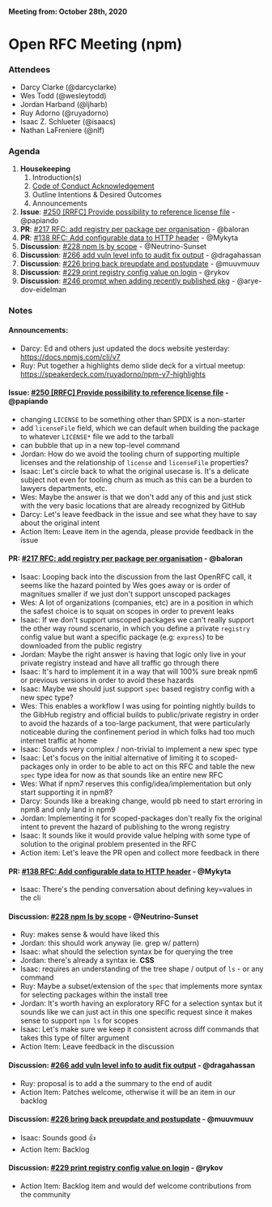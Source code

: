 #### Meeting from: October 28th, 2020

# Open RFC Meeting (npm)

### Attendees
- Darcy Clarke (@darcyclarke)
- Wes Todd (@wesleytodd)
- Jordan Harband (@ljharb)
- Ruy Adorno (@ruyadorno)
- Isaac Z. Schlueter (@isaacs)
- Nathan LaFreniere (@nlf)

### Agenda
1. **Housekeeping**
	1. Introduction(s)
	1. [Code of Conduct Acknowledgement](https://www.npmjs.com/policies/conduct)
	1. Outline Intentions & Desired Outcomes
	1. Announcements
1. **Issue**: [#250 [RRFC] Provide possibility to reference license file](https://github.com/npm/rfcs/issues/250) - @papiando
1. **PR**: [#217 RFC: add registry per package per organisation](https://github.com/npm/rfcs/pull/217) - @baloran
1. **PR**: [#138 RFC: Add configurable data to HTTP header](https://github.com/npm/rfcs/pull/138) - @Mykyta
1. **Discussion**: [#228 npm ls by scope](https://github.com/npm/rfcs/discussions/228) - @Neutrino-Sunset
1. **Discussion**: [#266 add vuln level info to audit fix output](https://github.com/npm/rfcs/discussions/266) - @dragahassan
1. **Discussion**: [#226 bring back preupdate and postupdate](https://github.com/npm/rfcs/discussions/226) - @muuvmuuv
1. **Discussion**: [#229 print registry config value on login](https://github.com/npm/rfcs/discussions/229) - @rykov
1. **Discussion**: [#246 prompt when adding recently published pkg](https://github.com/npm/rfcs/discussions/246) - @arye-dov-eidelman

### Notes
#### **Announcements**:
- Darcy: Ed and others just updated the docs website yesterday: https://docs.npmjs.com/cli/v7
- Ruy: Put together a highlights demo slide deck for a virtual meetup: https://speakerdeck.com/ruyadorno/npm-v7-highlights

#### **Issue**: [#250 [RRFC] Provide possibility to reference license file](https://github.com/npm/rfcs/issues/250) - @papiando
- changing `LICENSE` to be something other than SPDX is a non-starter
- add `licenseFile` field, which we can default when building the package to whatever `LICENSE*` file we add to the tarball
- can bubble that up in a new top-level command
- Jordan: How do we avoid the tooling churn of supporting multiple licenses and the relationship of `license` and `licenseFile` properties?
- Isaac: Let's circle back to what the original usecase is. It's a delicate subject not even for tooling churn as much as this can be a burden to lawyers departments, etc.
- Wes: Maybe the answer is that we don't add any of this and just stick with the very basic locations that are already recognized by GitHub
- Darcy: Let's leave feedback in the issue and see what they have to say about the original intent
- Action Item: Leave item in the agenda, please provide feedback in the issue

#### **PR**: [#217 RFC: add registry per package per organisation](https://github.com/npm/rfcs/pull/217) - @baloran
- Isaac: Looping back into the discussion from the last OpenRFC call, it seems like the hazard pointed by Wes goes away or is order of magnitues smaller if we just don't support unscoped packages
- Wes: A lot of organizations (companies, etc) are in a position in which the safest choice is to squat on scopes in order to prevent leaks
- Isaac: If we don't support unscoped packages we can't really support the other way round scenario, in which you define a private `registry` config value but want a specific package (e.g: `express`) to be downloaded from the public registry
- Jordan: Maybe the right answer is having that logic only live in your private registry instead and have all traffic go through there
- Isaac: It's hard to implement it in a way that will 100% sure break npm6 or previous versions in order to avoid these hazards
- Isaac: Maybe we should just support `spec` based registry config with a new spec type?
- Wes: This enables a workflow I was using for pointing nightly builds to the GibHub registry and official builds to public/private registry in order to avoid the hazards of a too-large packument, that were particularly noticeable during the confinement period in which folks had too much internet traffic at home
- Isaac: Sounds very complex / non-trivial to implement a new spec type
- Isaac: Let's focus on the initial alternative of limiting it to scoped-packages only in order to be able to act on this RFC and table the new `spec` type idea for now as that sounds like an entire new RFC
- Wes: What if npm7 reserves this config/idea/implementation but only start supporting it in npm8?
- Darcy: Sounds like a breaking change, would pb need to start erroring in npm8 and only land in npm9
- Jordan: Implementing it for scoped-packages don't really fix the original intent to prevent the hazard of publishing to the wrong registry
- Isaac: It sounds like it would provide value helping with some type of solution to the original problem presented in the RFC
- Action item: Let's leave the PR open and collect more feedback in there

#### **PR**: [#138 RFC: Add configurable data to HTTP header](https://github.com/npm/rfcs/pull/138) - @Mykyta
- Isaac: There's the pending conversation about defining key=values in the cli

#### **Discussion**: [#228 npm ls by scope](https://github.com/npm/rfcs/discussions/228) - @Neutrino-Sunset
- Ruy: makes sense & would have liked this
- Jordan: this should work anyway (ie. grep w/ pattern)
- Isaac: what should the selection syntax be for querying the tree
- Jordan: there's already a syntax ie. **CSS**
- Isaac: requires an understanding of the tree shape / output of `ls` - or any command
- Ruy: Maybe a subset/extension of the `spec` that implements more syntax for selecting packages within the install tree
- Jordan: It's worth having an exploratory RFC for a selection syntax but it sounds like we can just act in this one specific request since it makes sense to support `npm ls` for scopes
- Isaac: Let's make sure we keep it consistent across diff commands that takes this type of filter argument
- Action Item: Leave feedback in the discussion

#### **Discussion**: [#266 add vuln level info to audit fix output](https://github.com/npm/rfcs/discussions/266) - @dragahassan
- Ruy: proposal is to add a the summary to the end of audit
- Action Item: Patches welcome, otherwise it will be an item in our backlog

#### **Discussion**: [#226 bring back preupdate and postupdate](https://github.com/npm/rfcs/discussions/226) - @muuvmuuv
- Isaac: Sounds good :+1: 
- Action Item: Backlog

#### **Discussion**: [#229 print registry config value on login](https://github.com/npm/rfcs/discussions/229) - @rykov
- Action Item: Backlog item and would def welcome contributions from the community

